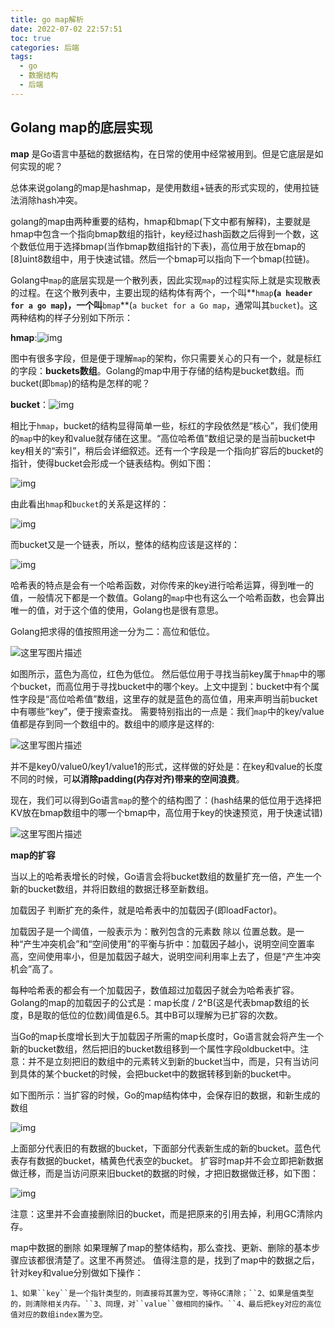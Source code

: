 ```yaml
---
title: go map解析
date: 2022-07-02 22:57:51
toc: true
categories: 后端
tags:
  - go
  - 数据结构
  - 后端
---
```


## Golang map的底层实现

**map** 是Go语言中基础的数据结构，在日常的使用中经常被用到。但是它底层是如何实现的呢？

总体来说golang的map是hashmap，是使用数组+链表的形式实现的，使用拉链法消除hash冲突。

golang的map由两种重要的结构，hmap和bmap(下文中都有解释)，主要就是hmap中包含一个指向bmap数组的指针，key经过hash函数之后得到一个数，这个数低位用于选择bmap(当作bmap数组指针的下表)，高位用于放在bmap的[8]uint8数组中，用于快速试错。然后一个bmap可以指向下一个bmap(拉链)。

Golang中`map`的底层实现是一个散列表，因此实现`map`的过程实际上就是实现散表的过程。在这个散列表中，主要出现的结构体有两个，一个叫**`hmap`**(`a header for a go map`)，一个叫**`bmap`**(`a bucket for a Go map`，通常叫其`bucket`)。这两种结构的样子分别如下所示：

**hmap**:![img](https://static.studygolang.com/180826/09d0c94fc2946bba795ecc2ae0c97ac2.png)

图中有很多字段，但是便于理解`map`的架构，你只需要关心的只有一个，就是标红的字段：**buckets数组**。Golang的map中用于存储的结构是bucket数组。而bucket(即`bmap`)的结构是怎样的呢？

**bucket**：![img](https://img2018.cnblogs.com/blog/1199549/201906/1199549-20190622233814630-764863225.png)

 

相比于`hmap`，bucket的结构显得简单一些，标红的字段依然是“核心”，我们使用的`map`中的key和value就存储在这里。“高位哈希值”数组记录的是当前bucket中key相关的“索引”，稍后会详细叙述。还有一个字段是一个指向扩容后的bucket的指针，使得bucket会形成一个链表结构。例如下图：

![img](https://img2018.cnblogs.com/blog/1199549/201906/1199549-20190622233345395-309350836.png)

 

由此看出`hmap`和`bucket`的关系是这样的：

![img](https://img2018.cnblogs.com/blog/1199549/201906/1199549-20190622232825554-644793812.png)

 

而bucket又是一个链表，所以，整体的结构应该是这样的：

![img](https://img2018.cnblogs.com/blog/1199549/201906/1199549-20190622233114658-1984741865.png)

 

哈希表的特点是会有一个哈希函数，对你传来的key进行哈希运算，得到唯一的值，一般情况下都是一个数值。Golang的`map`中也有这么一个哈希函数，也会算出唯一的值，对于这个值的使用，Golang也是很有意思。

Golang把求得的值按照用途一分为二：高位和低位。

![这里写图片描述](https://static.studygolang.com/180826/f78e6681a0c9baf8aa677290443b4b7d.png)

如图所示，蓝色为高位，红色为低位。 然后低位用于寻找当前key属于`hmap`中的哪个bucket，而高位用于寻找bucket中的哪个key。上文中提到：bucket中有个属性字段是“高位哈希值”数组，这里存的就是蓝色的高位值，用来声明当前bucket中有哪些“key”，便于搜索查找。 需要特别指出的一点是：我们`map`中的key/value值都是存到同一个数组中的。数组中的顺序是这样的:

![这里写图片描述](https://static.studygolang.com/180826/a662bfc57e0b63211f1f2783129969c6.png)

并不是key0/value0/key1/value1的形式，这样做的好处是：在key和value的长度不同的时候，可**以消除padding(内存对齐)带来的空间浪费**。

现在，我们可以得到Go语言`map`的整个的结构图了：(hash结果的低位用于选择把KV放在bmap数组中的哪一个bmap中，高位用于key的快速预览，用于快速试错)

![这里写图片描述](https://static.studygolang.com/180826/7d806b2a30f30d85e3ee65fb25929263.png)

**map的扩容**

当以上的哈希表增长的时候，Go语言会将bucket数组的数量扩充一倍，产生一个新的bucket数组，并将旧数组的数据迁移至新数组。

加载因子
判断扩充的条件，就是哈希表中的加载因子(即loadFactor)。

加载因子是一个阈值，一般表示为：散列包含的元素数 除以 位置总数。是一种“产生冲突机会”和“空间使用”的平衡与折中：加载因子越小，说明空间空置率高，空间使用率小，但是加载因子越大，说明空间利用率上去了，但是“产生冲突机会”高了。

每种哈希表的都会有一个加载因子，数值超过加载因子就会为哈希表扩容。
Golang的map的加载因子的公式是：map长度 / 2^B(这是代表bmap数组的长度，B是取的低位的位数)阈值是6.5。其中B可以理解为已扩容的次数。

当Go的map长度增长到大于加载因子所需的map长度时，Go语言就会将产生一个新的bucket数组，然后把旧的bucket数组移到一个属性字段oldbucket中。注意：并不是立刻把旧的数组中的元素转义到新的bucket当中，而是，只有当访问到具体的某个bucket的时候，会把bucket中的数据转移到新的bucket中。

如下图所示：当扩容的时候，Go的map结构体中，会保存旧的数据，和新生成的数组

 ![img](https://img2018.cnblogs.com/blog/1199549/201906/1199549-20190622231255790-1061374322.png)

 

上面部分代表旧的有数据的bucket，下面部分代表新生成的新的bucket。蓝色代表存有数据的bucket，橘黄色代表空的bucket。
扩容时map并不会立即把新数据做迁移，而是当访问原来旧bucket的数据的时候，才把旧数据做迁移，如下图：

 ![img](https://img2018.cnblogs.com/blog/1199549/201906/1199549-20190622231311335-649924449.png)

 

注意：这里并不会直接删除旧的bucket，而是把原来的引用去掉，利用GC清除内存。

map中数据的删除
如果理解了map的整体结构，那么查找、更新、删除的基本步骤应该都很清楚了。这里不再赘述。
值得注意的是，找到了map中的数据之后，针对key和value分别做如下操作：

```
1、如果``key``是一个指针类型的，则直接将其置为空，等待GC清除；``2、如果是值类型的，则清除相关内存。``3、同理，对``value``做相同的操作。``4、最后把key对应的高位值对应的数组index置为空。
```